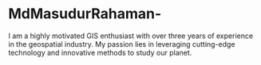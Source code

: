 # MdMasudurRahaman-
I am a highly motivated GIS enthusiast with over three years of experience in the geospatial industry. My passion lies in leveraging cutting-edge technology and innovative methods to study our planet. 
